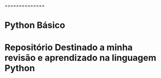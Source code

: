 ==============
# Python Básico
Repositório Destinado a minha revisão e aprendizado na linguagem Python
==============

